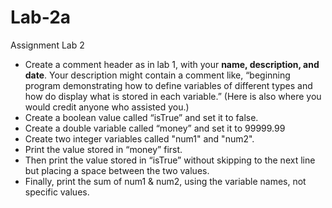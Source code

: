 # Lab-2a
Assignment Lab 2

-	Create a comment header as in lab 1, with your **name, description, and date**.  Your description might contain a comment like, “beginning program demonstrating how to define variables of different types and how do display what is stored in each variable.”  (Here is also where you would credit anyone who assisted you.)
-	Create a boolean value called “isTrue” and set it to false.
-	Create a double variable called “money” and set it to 99999.99
-	Create two integer variables called "num1" and "num2".
-	Print the value stored in “money” first.
-	Then print the value stored in “isTrue” without skipping to the next line but placing a space between the two values.
-	Finally, print the sum of num1 & num2, using the variable names, not specific values.
